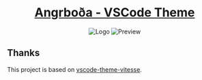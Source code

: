 <a href="https://marketplace.visualstudio.com/items?itemName=carlssonloke.angrboda"><h1 align="center">Angrboða - VSCode Theme</h1></a>

<p align="center">
</p>

<p align="center">
<img alt="Logo" src="https://user-images.githubusercontent.com/14079937/110474703-485cc100-80e0-11eb-8286-cc817904b32d.png">
<img alt="Preview" src="https://user-images.githubusercontent.com/14079937/110474445-f4ea7300-80df-11eb-88d3-db2bb57ac7e9.png">
</p>

## Thanks

This project is based on [vscode-theme-vitesse](https://github.com/antfu/vscode-theme-vitesse).
